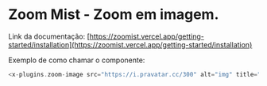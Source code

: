# Zoom Mist - Zoom em imagem.

Link da documentação: [https://zoomist.vercel.app/getting-started/installation](https://zoomist.vercel.app/getting-started/installation)

Exemplo de como chamar o componente:

```php
<x-plugins.zoom-image src="https://i.pravatar.cc/300" alt="img" title="img"/>
```
